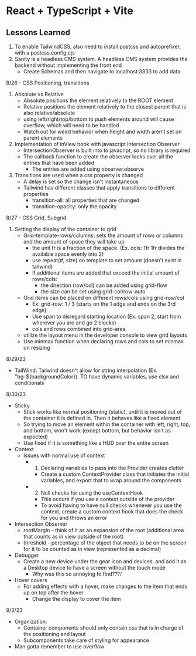 # React + TypeScript + Vite

## Lessons Learned
1. To enable TailwindCSS, also need to install postcss and autoprefixer, with a postcss.config.cjs
2. Sanity is a headless CMS system. A headless CMS system provides the backend without implementing the front end
   - Create Schemas and then navigate to localhost:3333 to add data

8/26 - CSS Positioning, transitions
1. Absolute vs Relative
   - Absolute positions the element relatively to the ROOT element
   - Relative positions the element relatively to the closest parent that is also relative/absolute
   - using left/right/top/bottom to push elements around will cause overflow, which will need to be handled
   - Watch out for weird behavior when height and width aren't set on parent elements
2. Implementation of inView hook with javascript Intersection Observer
   - IntersectionObserver is built into to javacript, so no library is required
   - The callback function to create the observer looks over all the entries that have been added
      - The entries are added using observer.observe
3. Transitions are used when a css property is changed
   - A delay is set so the change isn't instantaneous
   - Tailwind has different classes that apply transitions to different properties
      - transition-all: all properties that are changed
      - transition-opacity: only the opacity

8/27 - CSS Grid, Subgrid
1. Setting the display of the container to grid
   - Grid-template-rows/columns: sets the amount of rows or columns and the amount of space they will take up
      - the unit fr is a fraction of the space. (Ex. cols: 1fr 1fr divides the available space evenly into 2)
      - use repeat(#, size) on template to set amount (doesn't exist in tailwind)
      - If additional items are added that exceed the initial amount of rows/cols:
         - the direction (row/col) can be added using grid-flow
         - the size can be set using grid-col/row-auto
   - Grid items can be placed on different rows/cols using grid-row/col
      - Ex. grid-row: 1 / 3 (starts on the 1 edge and ends on the 3rd edge)
      - Use span to disregard starting location (Ex. span 2, start from wherever you are and go 2 blocks)
      - cols and rows combined into grid-area
   - utilize the layout menu in the developer console to view grid layouts
   - Use minmax function when declaring rows and cols to set minmax on resizing

8/29/23
- TailWind: Tailwind doesn't allow for string interpolation (Ex. "bg-${backgroundColor}). TO have dynamic variables, use clsx and conditionals

8/30/23
- Sticky
   - Stick works like normal positioning (static), until it is moved out of the container it is defined in. Then it behaves like a fixed element
   - So trying to move an element within the container with left, right, top, and bottom, won't work (except bottom, but behavior isn't as expected)
   - Use fixed if it is something like a HUD over the entire screen
- Context
   - Issues with normal use of context
      - 1. Declaring variables to pass into the Provider creates clutter
         - Create a custom ContextProvider class that initiates the initial variables, and export that to wrap around the components
      - 2. Null checks for using the useContextHook
         - This occurs if you use a context outside of the provider
         - To avoid having to have null checks whenever you use the context, create a custom context hook that does the check for you and throws an error
- Intersection Observer
   - rootMargin - think of it as an expansion of the root (additional area that counts as in view outside of the root)
   - threshold - percentage of the object that needs to be on the screen for it to be counted as in view (represented as a decimal)
- Debugger
   - Create a new device under the gear icon and devices, and add it as a Desktop device to have a screen without the touch mode
      - Why was this so annoying to find???/
- Hover covers
   - For adding effects with a hover, make changes to the item that ends up on top after the hover
      - Change the display to cover the item


9/3/23
- Organization:
   - Container components should only contain css that is in charge of the positioning and layout
   - Subcomponents take care of styling for appearance
- Man gotta remember to use overflow